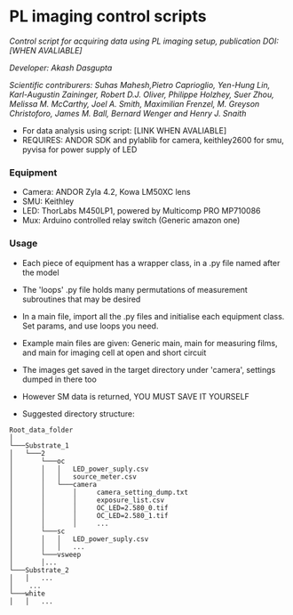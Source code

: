 # PL imaging control scripts
*Control script for acquiring data using PL imaging setup, publication DOI: [WHEN AVALIABLE]*

*Developer: Akash Dasgupta*

*Scientific contriburers: Suhas Mahesh,Pietro Caprioglio, Yen-Hung Lin, Karl-Augustin Zaininger, Robert D.J. Oliver, Philippe Holzhey, Suer Zhou, Melissa M. McCarthy, Joel A. Smith, Maximilian Frenzel, M. Greyson Christoforo, James M. Ball, Bernard Wenger and Henry J. Snaith*

* For data analysis using script: [LINK WHEN AVALIABLE]
* REQUIRES: ANDOR SDK and pylablib for camera, keithley2600 for smu, pyvisa for power supply of LED

### Equipment

* Camera: ANDOR Zyla 4.2, Kowa LM50XC lens
* SMU: Keithley 
* LED: ThorLabs M450LP1,  powered by Multicomp PRO MP710086
* Mux: Arduino controlled relay switch (Generic amazon one) 

### Usage

* Each piece of equipment has a wrapper class, in a .py file named after the model
* The 'loops' .py file holds many permutations of measurement subroutines that  may be desired

* In a main file, import all the .py files and initialise each equipment class. Set params, and use loops you need.
* Example main files are given: Generic main, main for measuring films, and main for imaging cell at open and short circuit
* The images get saved in the target directory under 'camera', settings dumped in there too
* However SM data is returned, YOU MUST SAVE IT YOURSELF
* Suggested directory structure:
 ```
Root_data_folder    
│
└───Substrate_1
│   └───2  
│       └───oc
│       │   │   LED_power_suply.csv
│       │   │   source_meter.csv
│       │   └───camera
│       │       │     camera_setting_dump.txt
│       │       │     exposure_list.csv
│       │       │     OC_LED=2.580_0.tif
│       │       │     OC_LED=2.580_1.tif
│       │       │     ...
│       └───sc
│       │   │   LED_power_suply.csv
│       │   │   ...
│       └───vsweep   
│       │...
└───Substrate_2
│   │   ...
│    ...
└───white
│   │   ...
```